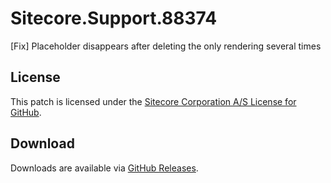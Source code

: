 # Sitecore.Support.88374
[Fix]  Placeholder disappears after deleting the only rendering several times

## License  
This patch is licensed under the [Sitecore Corporation A/S License for GitHub](https://github.com/sitecoresupport/Sitecore.Support.88374/blob/master/LICENSE).  

## Download  
Downloads are available via [GitHub Releases](https://github.com/sitecoresupport/Sitecore.Support.88374/releases).  
